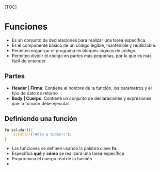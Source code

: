 [TOC]
# Funciones
- Es un conjunto de declaraciones para realizar una tarea específica.
- Es el componente básico de un código legible, mantenible y reutilizable.
- Permiten organizar el programa en bloques lógicos de código.
- Permiten dividir el código en partes más pequeñas, por lo que es más fácil de entender.
## Partes
- **Header | Firma**: Contiene el nombre de la función, los parametros y el tipo de dato de retorno
- **Body | Cuerpo**: Contiene un conjunto de declaraciones y expresiones que la función debe ejecutar.
## Definiendo una función
``` rust
fn saludar(){
    println!("Hola a todos!!");
}
```
- Las funciones se definen usando la palabra clave **fn**.
- Especifica **qué** y **cómo** se realizará una tarea específica
- Proporciona el cuerpo real de la función
- 